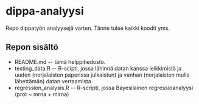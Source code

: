 dippa-analyysi
==============
Repo dippatyön analyysejä varten. Tänne tulee kaikki koodit yms.


Repon sisältö
-------------

- README.md -- tämä helppitiedosto.
- testing_data.R -- R-scipti, jossa lähinnä datan kanssa leikkimistä ja uuden
  (norjalaisten paperissa julkaistun) ja vanhan (norjalaisten mulle
  lähettämän) datan vertaamista
- regression_analysis.R -- R-scripti, jossa Bayesilainen regressioanalyysi
  (prot ~ mrna + mirna)
